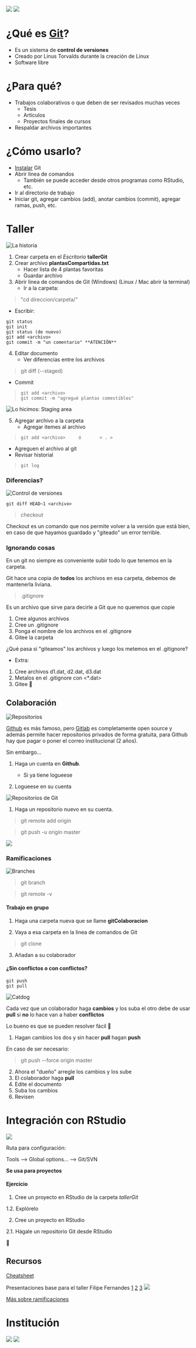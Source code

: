 ![](https://github.com/joselatrans/tallerGit/blob/master/imagenes/Heredia.jpg?raw=true)
![](https://github.com/joselatrans/tallerGit/blob/master/imagenes/git1.gif?raw=true)

# ¿Qué es [Git](https://git-scm.com/)?
* Es un sistema de **control de versiones**
* Creado por Linus Torvalds durante la creación de Linux
* Software libre

# ¿Para qué?
* Trabajos colaborativos o que deben de ser revisados muchas veces
    + Tesis
    + Artículos
    + Proyectos finales de cursos
* Respaldar archivos importantes

# ¿Cómo usarlo?
* [Instalar](https://git-scm.com/downloads) Git
* Abrir linea de comandos
    + También se puede acceder desde otros programas como RStudio, etc.
* Ir al directorio de trabajo
* Iniciar git, agregar cambios (add), anotar cambios (commit), agregar ramas, push, etc.

# Taller 

![La historia](https://github.com/joselatrans/tallerGit/blob/master/imagenes/conejo.png?raw=true)

1. Crear carpeta en el *Escritorio* **tallerGit<SuNombre>**
2. Crear archivo **plantasCompartidas<SuNombre>.txt**
    + Hacer lista de 4 plantas favoritas
    + Guardar archivo
3. Abrir linea de comandos de Git (Windows) (Linux / Mac abrir la terminal)
    + Ir a la carpeta: 

>   "cd direccion/carpeta/"

+ Escribir:
```
git status
git init
git status (de nuevo)
git add <archivo>
git commit -m "un comentario" **ATENCIÓN**
```
4. Editar documento
    + Ver diferencias entre los archivos
>    git diff <archivo>	(--staged)
+ Commit
>     git add <archivo>
>     git commit -m "agregué plantas comestibles"

![Lo hicimos: Staging area](https://github.com/joselatrans/tallerGit/blob/master/imagenes/git-staging-area.png?raw=true)

5. Agregar archivo a la carpeta
    + Agregar itemes al archivo

>     git add <archivo>     ó       < . >

+ Agreguen el archivo al git
+ Revisar historial 

>     git log

### Diferencias?

![Control de versiones](https://github.com/joselatrans/tallerGit/blob/master/imagenes/git-checkout.png?raw=true)

```
git diff HEAD~1 <archivo>
```
> checkout

Checkout es un comando que nos permite volver a la versión que está bien, en caso de que hayamos guardado y "giteado" un error terrible.

### Ignorando cosas
En un git no siempre es conveniente subir todo lo que tenemos en la carpeta.

Git hace una copia de **todos** los archivos en esa carpeta, debemos de mantenerla liviana.

> .gitignore

Es un archivo que sirve para decirle a Git que no queremos que copie

1. Cree algunos archivos
2. Cree un .gitignore
3. Ponga el nombre de los archivos en el .gitignore
4. Gitee la carpeta

¿Qué pasa si "giteamos" los archivos y luego los metemos en el .gitignore?

- Extra: 
1. Cree archivos d1.dat, d2.dat, d3.dat
2. Metalos en el .gitignore con <*.dat>
3. Gitee :metal:

## Colaboración
![Repositorios](https://github.com/joselatrans/tallerGit/blob/master/imagenes/comparativa-git.png?raw=true)

[Github](https://github.com/) es más famoso, pero [Gitlab](https://about.gitlab.com/) es completamente open source y además permite hacer repositorios privados de forma gratuita, para Github hay que pagar o poner el correo institucional (2 años). 

Sin embargo...

1. Haga un cuenta en **Github**.
	+ Si ya tiene logueese

2. Logueese en su cuenta

![Repositorios de Git](https://github.com/joselatrans/tallerGit/blob/master/imagenes/git_repositories.png?raw=true)

1. Haga un repositorio nuevo en su cuenta.

> git remote add origin <link>

> git push -u origin master

![](https://github.com/joselatrans/tallerGit/blob/master/imagenes/pushRun.jpeg?raw=true)

### Ramificaciones
![Branches](https://github.com/joselatrans/tallerGit/blob/master/imagenes/branches_git.png?raw=true)

> git branch

> git remote -v

#### Trabajo en grupo

1. Haga una carpeta nueva que se llame **gitColaboracion**

2. Vaya a esa carpeta en la linea de comandos de Git

> git clone <link>

3. Añadan a su colaborador

#### ¿Sin conflictos o con conflictos?

```
git push
git pull
```
![Catdog](https://github.com/joselatrans/tallerGit/blob/master/imagenes/catdog.jpg?raw=true)

Cada vez que un colaborador haga **cambios** y los suba el otro debe de usar **pull** si **no** lo hace van a haber **conflictos**

Lo bueno es que se pueden resolver fácil :chicken:

1. Hagan cambios los dos y sin hacer **pull** hagan **push**

En caso de ser necesario:

> git push --force origin master 

2. Ahora el "dueño" arregle los cambios y los sube 
3. El colaborador haga **pull**
4. Edite el documento
5. Suba los cambios
6. Revisen

# Integración con RStudio

![](https://github.com/joselatrans/tallerGit/blob/master/imagenes/joke.png?raw=true)

Ruta para configuración:
  
  Tools --> Global options... --> Git/SVN
  
**Se usa para proyectos**

#### Ejercicio

1. Cree un proyecto en RStudio de la carpeta *tallerGit<SuNombre>*
  
  1.2. Explórelo
  
2. Cree un proyecto en RStudio
  
  2.1. Hágale un repositorio Git desde RStudio

:metal:

## Recursos

[Cheatsheet](https://education.github.com/git-cheat-sheet-education.pdf)

Presentaciones base para el taller
Filipe Fernandes
[1](https://jiffyclub.github.io/2015-07-06-scipy/slides-local_version_control.html#/5)
[2](http://slides.com/abostroem/collaborating_using_git#/)
[3](http://slides.com/abostroem/deck-4#/)
![](https://www.acrl.ala.org/ULS/wp-content/uploads/2018/04/software-carpentry.png)

[Más sobre ramificaciones](https://gerardnico.com/code/version/git/branch)

# Institución
![](http://www.documentos.una.ac.cr/bitstream/handle/unadocs/1684/UNA1LINE.JPG?sequence=3&isAllowed=y)
![](http://www.exactasynaturales.una.ac.cr/images/logos/cienciasbiologicas.jpg)

